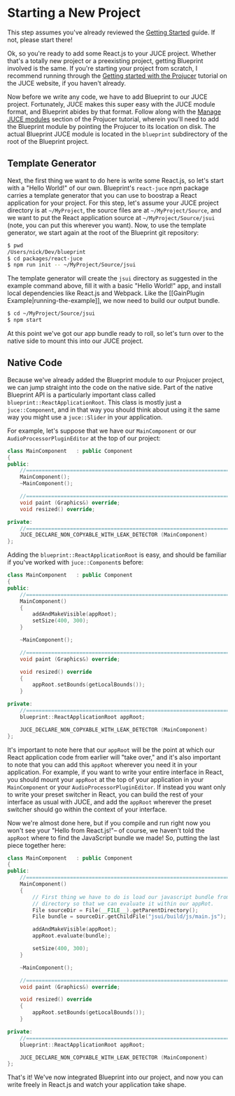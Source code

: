 # Starting a New Project

This step assumes you've already reviewed the [Getting Started](Getting_Started.md) guide. If not,
please start there!

Ok, so you're ready to add some React.js to your JUCE project. Whether that's a totally new project or a preexisting project, getting Blueprint involved is the same. If you're starting your project from scratch, I recommend running through the [Getting started with the Projucer](https://docs.juce.com/master/tutorial_new_projucer_project.html) tutorial on the JUCE website, if you haven't already.

Now before we write any code, we have to add Blueprint to our JUCE project. Fortunately, JUCE makes this super
easy with the JUCE module format, and Blueprint abides by that format. Follow along with the [Manage JUCE modules](https://docs.juce.com/master/tutorial_manage_projucer_project.html#tutorial_manage_projucer_project_managing_modules) section of the Projucer tutorial, wherein you'll need to add the Blueprint module by pointing the Projucer to its location on disk. The actual Blueprint JUCE module is located in the `blueprint` subdirectory of the root of the Blueprint project.

## Template Generator

Next, the first thing we want to do here is write some React.js, so let's start with a "Hello World!" of our own. Blueprint's `react-juce` npm package carries a template generator that you can use to boostrap a React application for your project. For this step, let's assume your JUCE project directory is at `~/MyProject`, the source files are at `~/MyProject/Source`, and we want to put the React application source at `~/MyProject/Source/jsui` (note, you can put this wherever you want). Now, to use the template generator, we start again at the root of the Blueprint git repository:

```bash
$ pwd
/Users/nick/Dev/blueprint
$ cd packages/react-juce
$ npm run init -- ~/MyProject/Source/jsui
```

The template generator will create the `jsui` directory as suggested in the example command above, fill it
with a basic "Hello World!" app, and install local dependencies like React.js and Webpack. Like the [[GainPlugin Example|running-the-example]], we now need to build our output bundle.

```bash
$ cd ~/MyProject/Source/jsui
$ npm start
```

At this point we've got our app bundle ready to roll, so let's turn over to the native side to mount this into
our JUCE project.

## Native Code

Because we've already added the Blueprint module to our Projucer project, we can jump straight into the code on the native side. Part of the native Blueprint API is a particularly important class called `blueprint::ReactApplicationRoot`. This class is mostly just a `juce::Component`, and in that way you should think about using it the same way you might use a `juce::Slider` in your application.

For example, let's suppose that we have our `MainComponent` or our `AudioProcessorPluginEditor` at the top of our project:

```cpp
class MainComponent   : public Component
{
public:
    //==============================================================================
    MainComponent();
    ~MainComponent();

    //==============================================================================
    void paint (Graphics&) override;
    void resized() override;

private:
    //==============================================================================
    JUCE_DECLARE_NON_COPYABLE_WITH_LEAK_DETECTOR (MainComponent)
};
```

Adding the `blueprint::ReactApplicationRoot` is easy, and should be familiar if you've worked with `juce::Component`s before:

```cpp
class MainComponent   : public Component
{
public:
    //==============================================================================
    MainComponent()
    {
        addAndMakeVisible(appRoot);
        setSize(400, 300);
    }

    ~MainComponent();

    //==============================================================================
    void paint (Graphics&) override;

    void resized() override
    {
        appRoot.setBounds(getLocalBounds());
    }

private:
    //==============================================================================
    blueprint::ReactApplicationRoot appRoot;

    JUCE_DECLARE_NON_COPYABLE_WITH_LEAK_DETECTOR (MainComponent)
};
```

It's important to note here that our `appRoot` will be the point at which our React application code from earlier
will "take over," and it's also important to note that you can add this `appRoot` wherever you need it in your application. For example, if you want to write your entire interface in React, you should mount your `appRoot` at the top of your application in your `MainComponent` or your `AudioProcessorPluginEditor`. If instead you want only to write your preset switcher in React, you can build the rest of your interface as usual with JUCE, and add the `appRoot` wherever the preset switcher should go within the context of your interface.

Now we're almost done here, but if you compile and run right now you won't see your "Hello from React.js!"– of course, we haven't told the `appRoot` where to find the JavaScript bundle we made! So, putting the last piece together here:

```cpp
class MainComponent   : public Component
{
public:
    //==============================================================================
    MainComponent()
    {
        // First thing we have to do is load our javascript bundle from the build
        // directory so that we can evaluate it within our appRot.
        File sourceDir = File(__FILE__).getParentDirectory();
        File bundle = sourceDir.getChildFile("jsui/build/js/main.js");

        addAndMakeVisible(appRoot);
        appRoot.evaluate(bundle);

        setSize(400, 300);
    }

    ~MainComponent();

    //==============================================================================
    void paint (Graphics&) override;

    void resized() override
    {
        appRoot.setBounds(getLocalBounds());
    }

private:
    //==============================================================================
    blueprint::ReactApplicationRoot appRoot;

    JUCE_DECLARE_NON_COPYABLE_WITH_LEAK_DETECTOR (MainComponent)
};
```

That's it! We've now integrated Blueprint into our project, and now you can write freely in React.js and watch your application take shape.
